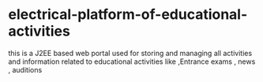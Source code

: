 # electrical-platform-of-educational-activities
this is a J2EE based web portal used for storing and managing all activities and information related to educational activities like ,Entrance exams , news , auditions 
